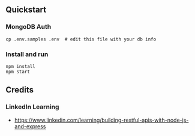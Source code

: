 ## Quickstart

### MongoDB Auth

```
cp .env.samples .env  # edit this file with your db info
```

### Install and run

```
npm install
npm start
```

## Credits

### LinkedIn Learning

- https://www.linkedin.com/learning/building-restful-apis-with-node-js-and-express
